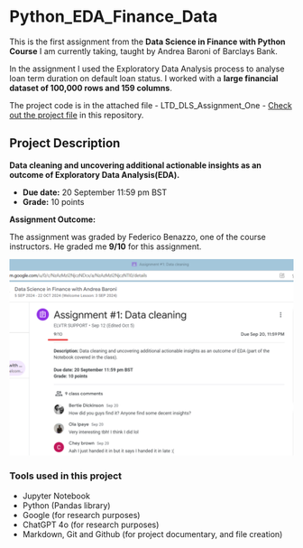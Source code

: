 # Python_EDA_Finance_Data

This is the first assignment from the **Data Science in Finance with Python Course** I am currently taking, taught by Andrea Baroni of Barclays Bank.

In the assignment I used the Exploratory Data Analysis process to analyse loan term duration on default loan status. I worked with a **large financial dataset of 100,000 rows and 159 columns**.

The project code is in the attached file - LTD_DLS_Assignment_One - [Check out the project file](https://github.com/OlaIpaye/Python_EDA_Finance_Data/blob/main/LTD_DLS_Assignment_One.ipynb)
in this repository.

## Project Description

**Data cleaning and uncovering additional actionable insights as an outcome of Exploratory Data Analysis(EDA).**

- **Due date:** 20 September 11:59 pm BST
- **Grade:** 10 points

**Assignment Outcome:**

The assignment was graded by Federico Benazzo, one of the course instructors. He graded me **9/10** for this assignment.

![python eda assignment](<python eda assignment.png>)

### Tools used in this project

- Jupyter Notebook
- Python (Pandas library)
- Google (for research purposes)
- ChatGPT 4o (for research purposes)
- Markdown, Git and Github (for project documentary, and file creation)
